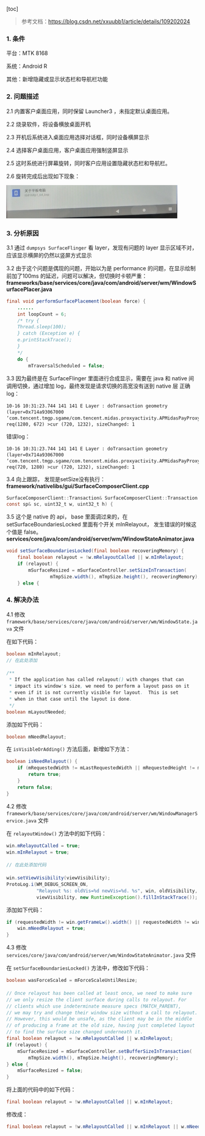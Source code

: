 [toc]

> 参考文档：https://blog.csdn.net/xxuubb1/article/details/109202024

### 1. 条件

平台：MTK 8168

系统：Android R

其他：新增隐藏或显示状态栏和导航栏功能

### 2. 问题描述

2.1 内置客户桌面应用，同时保留 Launcher3 ，未指定默认桌面应用。

2.2 烧录软件，将设备横放桌面开机

2.3 开机后系统进入桌面应用选择对话框，同时设备横屏显示

2.4 选择客户桌面应用，客户桌面应用强制竖屏显示

2.5 这时系统进行屏幕旋转，同时客户应用设置隐藏状态栏和导航栏。

2.6 旋转完成后出现如下现象：

![01](./images/01.png)

### 3. 分析原因

3.1 通过 `dumpsys SurfaceFlinger` 看 layer，发现有问题的 layer 显示区域不对，应该显示横屏的仍然以竖屏方式显示

3.2 由于这个问题是偶现的问题，开始以为是 performance 的问题，在显示绘制前加了100ms 的延迟，问题可以解决，但切换时卡顿严重：
**frameworks/base/services/core/java/com/android/server/wm/WindowSurfacePlacer.java**

```java
final void performSurfacePlacement(boolean force) {
   	......
    int loopCount = 6;
    /* try {
    Thread.sleep(100);
    } catch (Exception e) {
    e.printStackTrace();
    }
    */
    do {
        mTraversalScheduled = false;
```

3.3 因为最终是在 SurfaceFlinger 里面进行合成显示，需要在 java 和 native 间调用切换，通过增加 log，最终发现是请求切换的高宽没有送到 native 层
正确log： 

```log
10-16 10:31:23.744 141 141 E Layer : doTransaction geometry (layer=0x714a93067000 ‘com.tencent.tmgp.sgame/com.tencent.midas.proxyactivity.APMidasPayProxyActivity#1’), req(1280, 672) >cur (720, 1232), sizeChanged: 1
```

错误log： 

```log
10-16 10:31:23.744 141 141 E Layer : doTransaction geometry (layer=0x714a93067000 ‘com.tencent.tmgp.sgame/com.tencent.midas.proxyactivity.APMidasPayProxyActivity#1’), req(720, 1280) >cur (720, 1232), sizeChanged: 1
```

3.4 向上跟踪， 发现是setSize没有执行：
**framework/nativelibs/gui/SurfaceComposerClient.cpp**

```java
SurfaceComposerClient::Transaction& SurfaceComposerClient::Transaction::setSize(
const sp& sc, uint32_t w, uint32_t h) {
```

3.5 这个是 native 的 api， base 里面调过来的，在 setSurfaceBoundariesLocked 里面有个开关 mInRelayout， 发生错误的时候这个值是 false。
**services/core/java/com/android/server/wm/WindowStateAnimator.java**

```java
void setSurfaceBoundariesLocked(final boolean recoveringMemory) {
    final boolean relayout = !w.mRelayoutCalled || w.mInRelayout;
    if (relayout) {
        mSurfaceResized = mSurfaceController.setSizeInTransaction(
                mTmpSize.width(), mTmpSize.height(), recoveringMemory);
    } else {
```

### 4. 解决办法

4.1 修改 `framework/base/services/core/java/com/android/server/wm/WindowState.java` 文件

在如下代码：

```java
boolean mInRelayout;
// 在此处添加

/**
 * If the application has called relayout() with changes that can
 * impact its window's size, we need to perform a layout pass on it
 * even if it is not currently visible for layout.  This is set
 * when in that case until the layout is done.
 */
boolean mLayoutNeeded;
```

添加如下代码：

```java
boolean mNeedRelayout;
```

在 `isVisibleOrAdding()` 方法后面，新增如下方法：

```java
boolean isNeedRelayout() {
    if (mRequestedWidth != mLastRequestedWidth || mRequestedHeight != mLastRequestedHeight) {
        return true;
    }
    return false;
}
```

4.2 修改 `framework/base/services/core/java/com/android/server/wm/WindowManagerService.java` 文件

在 `relayoutWindow()` 方法中的如下代码：

```java
win.mRelayoutCalled = true;
win.mInRelayout = true;

// 在此处添加代码

win.setViewVisibility(viewVisibility);
ProtoLog.i(WM_DEBUG_SCREEN_ON,
           "Relayout %s: oldVis=%d newVis=%d. %s", win, oldVisibility,
           viewVisibility, new RuntimeException().fillInStackTrace());
```

添加如下代码：

```java
if (requestedWidth != win.getFrameLw().width() || requestedWidth != win.mRequestedWidth ||win.isNeedRelayout()) {
    win.mNeedRelayout = true;
}
```

4.3 修改 `services/core/java/com/android/server/wm/WindowStateAnimator.java` 文件

在 `setSurfaceBoundariesLocked()` 方法中，修改如下代码：

```java
boolean wasForceScaled = mForceScaleUntilResize;

// Once relayout has been called at least once, we need to make sure
// we only resize the client surface during calls to relayout. For
// clients which use indeterminate measure specs (MATCH_PARENT),
// we may try and change their window size without a call to relayout.
// However, this would be unsafe, as the client may be in the middle
// of producing a frame at the old size, having just completed layout
// to find the surface size changed underneath it.
final boolean relayout = !w.mRelayoutCalled || w.mInRelayout;
if (relayout) {
    mSurfaceResized = mSurfaceController.setBufferSizeInTransaction(
        mTmpSize.width(), mTmpSize.height(), recoveringMemory);
} else {
    mSurfaceResized = false;
}
```

将上面的代码中的如下代码：

```java
final boolean relayout = !w.mRelayoutCalled || w.mInRelayout;
```

修改成：

```java
final boolean relayout = !w.mRelayoutCalled || w.mInRelayout || w.mNeedRelayout;
```



